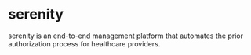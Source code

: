 # serenity
serenity is an end-to-end management platform that automates the prior authorization process for healthcare providers.
